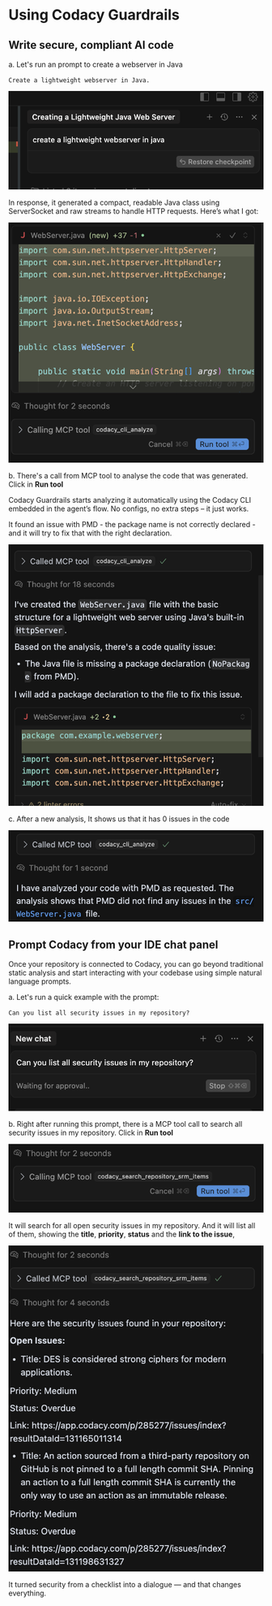 # Using Codacy Guardrails

## Write secure, compliant AI code

a.  Let's run an prompt to create a webserver in Java

```text
Create a lightweight webserver in Java.
```

![Prompt create a webserver in java](images/create-webserver-java.png)

In response, it generated a compact, readable Java class using ServerSocket and raw streams to handle HTTP requests. Here’s what I got:

![response to the webserver creation using AI](images/response-webserver.png)

b.  There's a call from MCP tool to analyse the code that was generated. Click in **Run tool**

Codacy Guardrails starts analyzing it automatically using the Codacy CLI embedded in the agent’s flow. No configs, no extra steps – it just works.

It found an issue with PMD - the package name is not correctly declared - and it will try to fix that with the right declaration.

![analysis to the webserver implementation](images/analysis-webserver-implementation.png)

c.  After a new analysis, It shows us that it has 0 issues in the code

![zero issues in the webserver implementation](images/no-issues-webserver.png)

## Prompt Codacy from your IDE chat panel

Once your repository is connected to Codacy, you can go beyond traditional static analysis and start interacting with your codebase using simple natural language prompts.


a.  Let's run a quick example with the prompt:

```text
Can you list all security issues in my repository?
```

![Prompt list the security issues in my repository](images/prompt-list-security-issues-repository.png)


b.  Right after running this prompt, there is a MCP tool call to search all security issues in my repository. Click in **Run tool**

![List the security issues in my repository](images/run-mcp-tool-list-security-issues.png)

It will search for all open security issues in my repository. And it will list all of them, showing the **title**, **priority**, **status** and the **link to the issue**, 

![List the security issues in my repository](images/list-security-issues.png)

It turned security from a checklist into a dialogue — and that changes everything.

